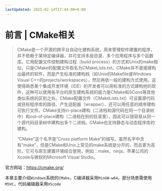```yaml
---
lastUpdated: 2025-02-14T17:44:00+8:00
---
```


# 前言 | CMake相关

> CMake是一个开源的跨平台自动化建构系统，用来管理软件建置的程序，并不依赖于某特定编译器，并可支持多层目录、多个应用程序与多个函数库。它用配置文件控制建构过程（build process）的方式和Unix的make相似，只是CMake的配置文件取名为CMakeLists.txt。CMake并不直接建构出最终的软件，而是产生标准的建构档（如Unix的Makefile或Windows Visual C++的projects/workspaces），然后再依一般的建构方式使用。这使得熟悉某个集成开发环境（IDE）的开发者可以用标准的方式建构他的软件，这种可以使用各平台的原生建构系统的能力是CMake和SCons等其他类似系统的区别之处。CMake配置文件（CMakeLists.txt）可设置源代码或目标程序库的路径、产生适配器（wrapper）、还可以用任意的顺序建构可执行文件。CMake支持in-place建构（二进档和源代码在同一个目录树中）和out-of-place建构（二进档在别的目录里），因此可以很容易从同一个源代码目录树中建构出多个二进档。CMake也支持静态与动态程序库的建构。
>
> “CMake”这个名字是“Cross platform Make”的缩写。虽然名字中含有“make”，但是CMake和Unix上常见的make系统是分开的，而且更为高阶。它可与原生建置环境结合使用，例如：make、ninja、苹果公司的Xcode与微软的Microsoft Visual Studio。

官方网站：<https://cmake.org/>

本章主要介绍```Windows```系统的```CMake```，C编译器采用```MinGW-w64```，部分场景需使用```MSVC```，代码编辑器采用```VScode```
